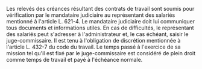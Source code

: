   
Les relevés des créances résultant des contrats de travail sont soumis pour vérification par le mandataire judiciaire au représentant des salariés mentionné à l'article L. 621-4. Le mandataire judiciaire doit lui communiquer tous documents et informations utiles. En cas de difficultés, le représentant des salariés peut s'adresser à l'administrateur et, le cas échéant, saisir le juge-commissaire. Il est tenu à l'obligation de discrétion mentionnée à l'article L. 432-7 du code du travail. Le temps passé à l'exercice de sa mission tel qu'il est fixé par le juge-commissaire est considéré de plein droit comme temps de travail et payé à l'échéance normale.  

  
